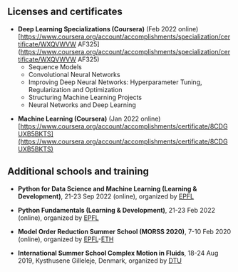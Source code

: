  

Licenses and certificates
------

- **Deep Learning Specializations (Coursera)** (Feb 2022 online) [https://www.coursera.org/account/accomplishments/specialization/certificate/WXQVWVW AF325](https://www.coursera.org/account/accomplishments/specialization/certificate/WXQVWVW AF325)
     - Sequence Models
     - Convolutional Neural Networks
     - Improving Deep Neural Networks: Hyperparameter Tuning, Regularization and Optimization
     - Structuring Machine Learning Projects
     - Neural Networks and Deep Learning
       
* **Machine Learning (Coursera)** (Jan 2022 online) [https://www.coursera.org/account/accomplishments/certificate/8CDGUXB5BKTS](https://www.coursera.org/account/accomplishments/certificate/8CDGUXB5BKTS)

Additional schools and training
------

- **Python for Data Science and Machine Learning (Learning & Development)**, 21-23 Sep 2022 (online), organized by [EPFL](https://www.epfl.ch/en/)
  
* **Python Fundamentals (Learning & Development)**, 21-23 Feb 2022 (online), organized by [EPFL](https://www.epfl.ch/en/)
  
+ **Model Order Reduction Summer School (MORSS 2020)**, 7-10 Feb 2020 (online), organized by [EPFL](https://www.epfl.ch/en/)-[ETH](https://ethz.ch/en.html)
  
- **International Summer School Complex Motion in Fluids**, 18-24 Aug 2019, Kysthusene Gilleleje, Denmark, organized by [DTU](https://www.dtu.dk/english/)

